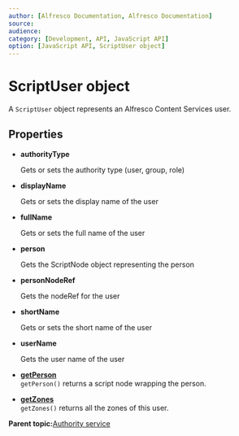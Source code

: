 ```yaml
---
author: [Alfresco Documentation, Alfresco Documentation]
source: 
audience: 
category: [Development, API, JavaScript API]
option: [JavaScript API, ScriptUser object]
---
```


# ScriptUser object

A `ScriptUser` object represents an Alfresco Content Services user.

## Properties

-   **authorityType**

    Gets or sets the authority type \(user, group, role\)

-   **displayName**

    Gets or sets the display name of the user

-   **fullName**

    Gets or sets the full name of the user

-   **person**

    Gets the ScriptNode object representing the person

-   **personNodeRef**

    Gets the nodeRef for the user

-   **shortName**

    Gets or sets the short name of the user

-   **userName**

    Gets the user name of the user


-   **[getPerson](../references/API-JS-ScriptUser-getPerson.md)**  
`getPerson()` returns a script node wrapping the person.
-   **[getZones](../references/API-JS-ScriptUser-getZones.md)**  
`getZones()` returns all the zones of this user.

**Parent topic:**[Authority service](../references/API-JS-AuthorityService.md)

